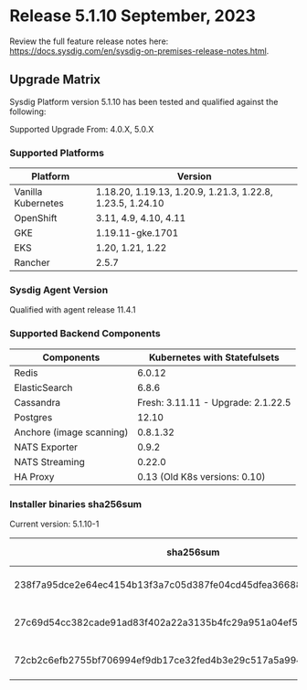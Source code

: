 Release 5.1.10 September, 2023
===

Review the full feature release notes here: https://docs.sysdig.com/en/sysdig-on-premises-release-notes.html.

Upgrade Matrix
---

Sysdig Platform version 5.1.10 has been tested and qualified against the following:

Supported Upgrade From: 4.0.X, 5.0.X

### Supported Platforms

| **Platform** | **Version** |
|---|---|
| Vanilla Kubernetes          | 1.18.20, 1.19.13, 1.20.9, 1.21.3, 1.22.8, 1.23.5, 1.24.10 |
| OpenShift                   | 3.11, 4.9, 4.10, 4.11 |
| GKE                         | 1.19.11-gke.1701 |
| EKS                         | 1.20, 1.21, 1.22 |
| Rancher                     | 2.5.7 |

### Sysdig Agent Version

Qualified with agent release 11.4.1

### Supported Backend Components

| **Components** | **Kubernetes with Statefulsets** |
|---|---|
| Redis                      | 6.0.12 |
| ElasticSearch              | 6.8.6 |
| Cassandra                  | Fresh: 3.11.11 - Upgrade: 2.1.22.5 |
| Postgres                   | 12.10 |
| Anchore (image scanning)   | 0.8.1.32 |
| NATS Exporter              | 0.9.2 |
| NATS Streaming             | 0.22.0 |
| HA Proxy                   | 0.13 (Old K8s versions: 0.10) |


### Installer binaries sha256sum

Current version: 5.1.10-1

| **sha256sum** | **Installer binary** |
|---|---|
| 238f7a95dce2e64ec4154b13f3a7c05d387fe04cd45dfea366889eed7b82c030 | installer-darwin-amd64 |
| 27c69d54cc382cade91ad83f402a22a3135b4fc29a951a04ef513721a628aba8 | installer-linux-amd64 |
| 72cb2c6efb2755bf706994ef9db17ce32fed4b3e29c517a5a994916befea84fe | installer-windows-amd64.exe |
